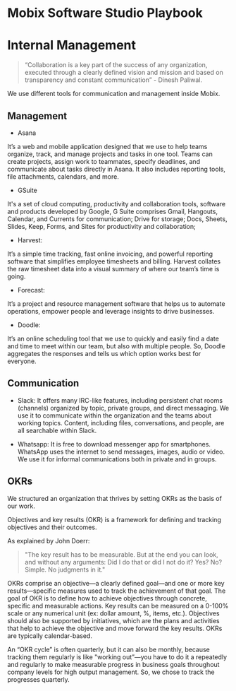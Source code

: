 # Mobix Software Studio Playbook

# Internal Management

> “Collaboration is a key part of the success of any organization, executed through a clearly defined vision and mission and based on transparency and constant communication” - Dinesh Paliwal.

We use different tools for communication and management inside Mobix. 

## Management

* Asana

It’s a web and mobile application designed that we use to help teams organize, track, and manage projects and tasks in one tool. Teams can create projects, assign work to teammates, specify deadlines, and communicate about tasks directly in Asana. It also includes reporting tools, file attachments, calendars, and more.

* GSuite

It's a set of cloud computing, productivity and collaboration tools, software and products developed by Google, G Suite comprises Gmail, Hangouts, Calendar, and Currents for communication; Drive for storage; Docs, Sheets, Slides, Keep, Forms, and Sites for productivity and collaboration; 

* Harvest:

It’s a simple time tracking, fast online invoicing, and powerful reporting software that simplifies employee timesheets and billing. Harvest collates the raw timesheet data into a visual summary of where our team’s time is going.

* Forecast: 

It’s a project and resource management software that helps us to automate operations, empower people and leverage insights to drive businesses.

* Doodle: 

It’s an online scheduling tool that we use to quickly and easily find a date and time to meet within our team, but also with multiple people. So, Doodle aggregates the responses and tells us which option works best for everyone.

## Communication

* Slack: It offers many IRC-like features, including persistent chat rooms (channels) organized by topic, private groups, and direct messaging. We use it to communicate within the organization and the teams about working topics. Content, including files, conversations, and people, are all searchable within Slack.

* Whatsapp: It is free to download messenger app for smartphones. WhatsApp uses the internet to send messages, images, audio or video. We use it for informal communications both in private and in groups.

## OKRs

We structured an organization that thrives by setting OKRs as the basis of our work.

Objectives and key results (OKR) is a framework for defining and tracking objectives and their outcomes.

As explained by John Doerr: 
> "The key result has to be measurable. But at the end you can look, and without any arguments: Did I do that or did I not do it? Yes? No? Simple. No judgments in it."

OKRs comprise an objective—a clearly defined goal—and one or more key results—specific measures used to track the achievement of that goal. The goal of OKR is to define how to achieve objectives through concrete, specific and measurable actions. Key results can be measured on a 0-100% scale or any numerical unit (ex: dollar amount, %, items, etc.). Objectives should also be supported by initiatives, which are the plans and activities that help to achieve the objective and move forward the key results. OKRs are typically calendar-based.

An “OKR cycle” is often quarterly, but it can also be monthly, because tracking them regularly is like "working out”—you have to do it a repeatedly and regularly to make measurable progress in business goals throughout company levels for high output management. So, we chose to track the progresses quarterly.


